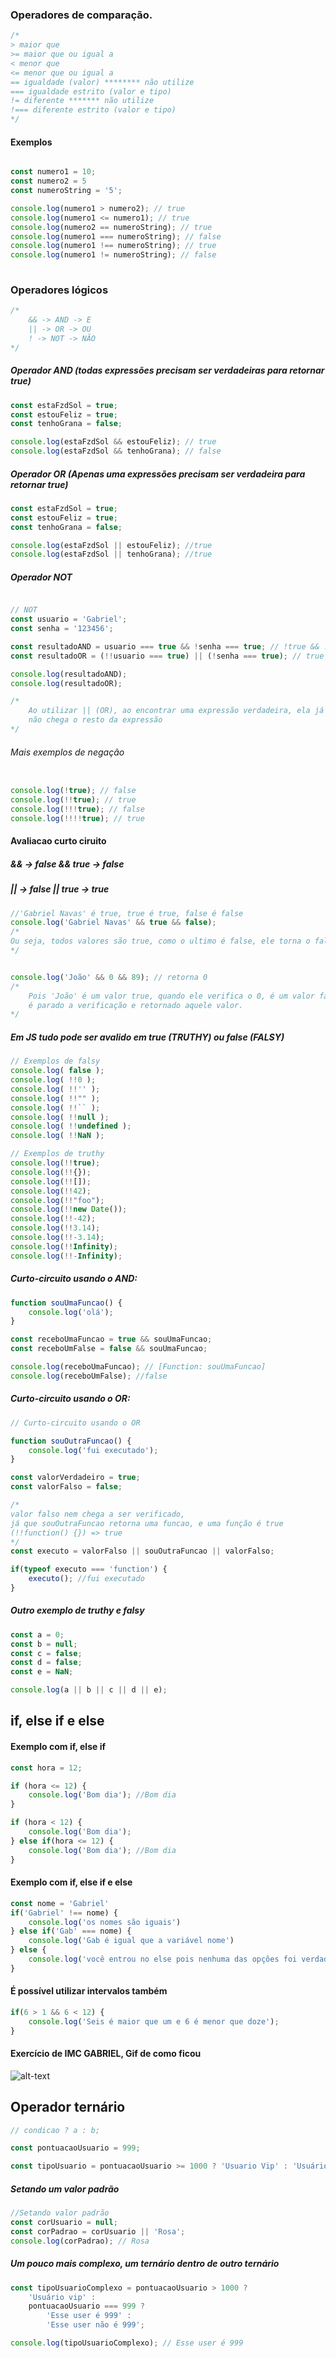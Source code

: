 ### Operadores de comparação.

```javascript
/*
> maior que
>= maior que ou igual a
< menor que
<= menor que ou igual a
== igualdade (valor) ******** não utilize
=== igualdade estrito (valor e tipo)
!= diferente ******* não utilize
!=== diferente estrito (valor e tipo)
*/
```

#### Exemplos

```javascript

const numero1 = 10;
const numero2 = 5
const numeroString = '5';

console.log(numero1 > numero2); // true
console.log(numero1 <= numero1); // true
console.log(numero2 == numeroString); // true
console.log(numero1 === numeroString); // false
console.log(numero1 !== numeroString); // true
console.log(numero1 != numeroString); // false
 
```

### Operadores lógicos

```javascript
/*
    && -> AND -> E
    || -> OR -> OU
    ! -> NOT -> NÃO
*/
```

##### Operador AND (todas expressões precisam ser verdadeiras para retornar true)

```javascript
const estaFzdSol = true;
const estouFeliz = true;
const tenhoGrana = false;

console.log(estaFzdSol && estouFeliz); // true
console.log(estaFzdSol && tenhoGrana); // false
```

##### Operador OR (Apenas uma expressões precisam ser verdadeira para retornar true)

```javascript
const estaFzdSol = true;
const estouFeliz = true;
const tenhoGrana = false;

console.log(estaFzdSol || estouFeliz); //true
console.log(estaFzdSol || tenhoGrana); //true
```

##### Operador NOT

```javascript

// NOT
const usuario = 'Gabriel';
const senha = '123456';

const resultadoAND = usuario === true && !senha === true; // !true && !true => false
const resultadoOR = (!!usuario === true) || (!senha === true); // true || !true => true

console.log(resultadoAND);
console.log(resultadoOR);

/*
    Ao utilizar || (OR), ao encontrar uma expressão verdadeira, ela já é retornada, 
    não chega o resto da expressão
*/
```

###### Mais exemplos de negação

```javascript

console.log(!true); // false
console.log(!!true); // true
console.log(!!!true); // false
console.log(!!!!true); // true
```

#### Avaliacao curto ciruito

##### && -> false && true -> false
##### || -> false || true -> true

```javascript
//'Gabriel Navas' é true, true é true, false é false
console.log('Gabriel Navas' && true && false); 
/*
Ou seja, todos valores são true, como o ultimo é false, ele torna o false 
*/


console.log('João' && 0 && 89); // retorna 0
/*
    Pois 'João' é um valor true, quando ele verifica o 0, é um valor false, 
    é parado a verificação e retornado aquele valor. 
*/
```


##### Em JS tudo pode ser avalido em true (TRUTHY) ou false (FALSY)

```javascript
// Exemplos de falsy
console.log( false );
console.log( !!0 );
console.log( !!'' );
console.log( !!"" );
console.log( !!`` );
console.log( !!null );
console.log( !!undefined );
console.log( !!NaN );

// Exemplos de truthy
console.log(!!true);
console.log(!!{});
console.log(!![]);
console.log(!!42);
console.log(!!"foo");
console.log(!!new Date());
console.log(!!-42);
console.log(!!3.14);
console.log(!!-3.14);
console.log(!!Infinity);
console.log(!!-Infinity);
```

##### Curto-circuito usando o AND:

```javascript
function souUmaFuncao() {
    console.log('olá');
}

const receboUmaFuncao = true && souUmaFuncao;
const receboUmFalse = false && souUmaFuncao;

console.log(receboUmaFuncao); // [Function: souUmaFuncao]
console.log(receboUmFalse); //false
```

##### Curto-circuito usando o OR: 

```javascript
// Curto-circuito usando o OR

function souOutraFuncao() {
    console.log('fui executado');
}

const valorVerdadeiro = true;
const valorFalso = false;

/*
valor falso nem chega a ser verificado, 
já que souOutraFuncao retorna uma funcao, e uma função é true 
(!!function() {}) => true
*/
const executo = valorFalso || souOutraFuncao || valorFalso;

if(typeof executo === 'function') {
    executo(); //fui executado
}
```


##### Outro exemplo de truthy e falsy

```javascript
const a = 0;
const b = null;
const c = false;
const d = false;
const e = NaN;

console.log(a || b || c || d || e);
```


## if, else if e else

#### Exemplo com if, else if

```javascript
const hora = 12;

if (hora <= 12) {
    console.log('Bom dia'); //Bom dia
}

if (hora < 12) {
    console.log('Bom dia');
} else if(hora <= 12) {
    console.log('Bom dia'); //Bom dia
}
```

#### Exemplo com if, else if e else 

```javascript
const nome = 'Gabriel'
if('Gabriel' !== nome) {
    console.log('os nomes são iguais')
} else if('Gab' === nome) {
    console.log('Gab é igual que a variável nome')
} else {
    console.log('você entrou no else pois nenhuma das opções foi verdadeiras (true)');
}
```

#### É possível utilizar intervalos também

```javascript
if(6 > 1 && 6 < 12) {
    console.log('Seis é maior que um e 6 é menor que doze');
}
```


#### Exercício de IMC GABRIEL, Gif de como ficou

![alt-text](https://github.com/gabrielnavas/course_js_ts_udemy_luiz_otavio/blob/master/javascript_logica_programacao/tabela_imc_gabriel/usando.gif)


## Operador ternário

```javascript
// condicao ? a : b;

const pontuacaoUsuario = 999;

const tipoUsuario = pontuacaoUsuario >= 1000 ? 'Usuario Vip' : 'Usuário Comum'; 
```

##### Setando um valor padrão

```javascript
//Setando valor padrão
const corUsuario = null;
const corPadrao = corUsuario || 'Rosa';
console.log(corPadrao); // Rosa
```


##### Um pouco mais complexo, um ternário dentro de outro ternário

```javascript
const tipoUsuarioComplexo = pontuacaoUsuario > 1000 ?
    'Usuário vip' :
    pontuacaoUsuario === 999 ?
        'Esse user é 999' :
        'Esse user não é 999';

console.log(tipoUsuarioComplexo); // Esse user é 999
```